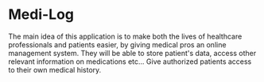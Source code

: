 # Medi-Log
The main idea of this application is to make both the lives of healthcare professionals and patients easier, by giving medical pros an online management system. They will be able to store patient's data, access other relevant information on medications etc... Give authorized patients access to their own medical history.
